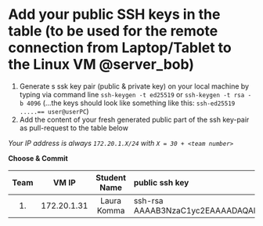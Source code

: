 # Add your public SSH keys in the table (to be used for the remote connection from Laptop/Tablet to the Linux VM @server_bob)

1. Generate s ssk key pair (public & private key) on your local machine by typing via command line `ssh-keygen -t ed25519` or `ssh-keygen -t rsa -b 4096` (...the keys should look like something like this: `ssh-ed25519 .....== user@userPC`)
2. Add the content of your fresh generated public part of the ssh key-pair as pull-request to the table below
   
*Your IP address is always `172.20.1.X/24` with `X = 30 + <team number>`*
<br/>

**Choose & Commit**

| Team |  VM IP	      | Student Name             |  public ssh key         |
| :--: | :------------: | :----------------------: | :---------------------- |
|1.|172.20.1.31|Laura Komma| ssh-rsa AAAAB3NzaC1yc2EAAAADAQABAAABAQDQn5C3Fs+lN1dwqDq70wY5EtiVteh1XipEgOeY5N6sJcGmiIvffyyc8pbQJr5bikM88wrRzmD0JEh+EMovdbFhdDx5AnwsRS3TDsc1qmmnEHWnMRE1zw1t3l1ewTBvp9tVlWiIc4pdmCryLw3j5f6hxqne2DWJnX/RHkfEG5Q9mVSk0UQhGtjyv+dB9Gn6GtuCaPW+UsROoyr2PiOKTLIoD+++h0WBlWpPY3U1hj5UT3fS1tb3byOB29Km8EaJKCHXjQWvR7bIs84n2b3qrH7yyS86tOKUa8oepYqkMySf+L11fwLhVEAiWXK2/WEelPH01RjawHqJKvooefziybgX|
